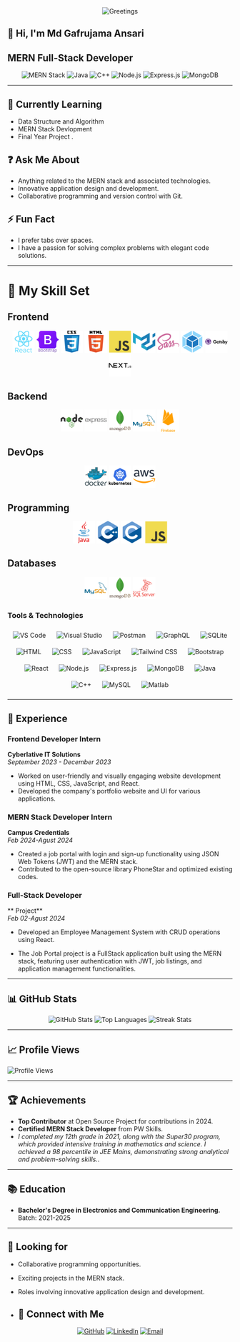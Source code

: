 <div align="center">
  <img src="https://rishavanand.github.io/static/images/greetings.gif" alt="Greetings" width="600" />
</div>


## 👋 Hi, I'm Md Gafrujama Ansari
## MERN Full-Stack Developer

<div align="center">
  <img src="https://img.shields.io/badge/MERN-Stack-61DAFB?style=for-the-badge&logo=react&logoColor=white" alt="MERN Stack" />
  <img src="https://img.shields.io/badge/Java-ED8B00?style=for-the-badge&logo=java&logoColor=white" alt="Java" />
  <img src="https://img.shields.io/badge/C++-00599C?style=for-the-badge&logo=cplusplus&logoColor=white" alt="C++" />
  <img src="https://img.shields.io/badge/Node.js-43853D?style=for-the-badge&logo=node.js&logoColor=white" alt="Node.js" />
  <img src="https://img.shields.io/badge/Express.js-404D59?style=for-the-badge&logo=express&logoColor=white" alt="Express.js" />
  <img src="https://img.shields.io/badge/MongoDB-4EA94B?style=for-the-badge&logo=mongodb&logoColor=white" alt="MongoDB" />
</div>

---

## 🌱 Currently Learning

- Data Structure and Algorithm
- MERN Stack Devlopment
- Final Year Project .

## ❓ Ask Me About

- Anything related to the MERN stack and associated technologies.
- Innovative application design and development.
- Collaborative programming and version control with Git.

## ⚡ Fun Fact

- I prefer tabs over spaces.
- I have a passion for solving complex problems with elegant code solutions.

---
# 🚀 My Skill Set

## Frontend
<div align="center"> 
  <a href="https://reactjs.org/" target="_blank"><img src="https://raw.githubusercontent.com/devicons/devicon/master/icons/react/react-original-wordmark.svg" alt="React" height="50" /></a> 
  <a href="https://getbootstrap.com/docs/5.0/getting-started/introduction/" target="_blank"><img src="https://raw.githubusercontent.com/devicons/devicon/master/icons/bootstrap/bootstrap-original-wordmark.svg" alt="Bootstrap" height="50" /></a> 
  <a href="https://www.w3schools.com/css/" target="_blank"><img src="https://raw.githubusercontent.com/devicons/devicon/master/icons/css3/css3-original-wordmark.svg" alt="CSS3" height="50" /></a> 
  <a href="https://developer.mozilla.org/en-US/docs/Web/HTML" target="_blank"><img src="https://raw.githubusercontent.com/devicons/devicon/master/icons/html5/html5-original-wordmark.svg" alt="HTML5" height="50" /></a> 
  <a href="https://www.javascript.com/" target="_blank"><img src="https://raw.githubusercontent.com/devicons/devicon/master/icons/javascript/javascript-original.svg" alt="JavaScript" height="50" /></a> 
  <a href="https://mui.com/" target="_blank"><img src="https://raw.githubusercontent.com/devicons/devicon/master/icons/materialui/materialui-original.svg" alt="Material UI" height="50" /></a> 
  <a href="https://sass-lang.com/" target="_blank"><img src="https://raw.githubusercontent.com/devicons/devicon/master/icons/sass/sass-original.svg" alt="SASS" height="50" /></a> 
  <a href="https://webpack.js.org/" target="_blank"><img src="https://raw.githubusercontent.com/devicons/devicon/master/icons/webpack/webpack-original.svg" alt="Webpack" height="50" /></a> 
  <a href="https://gatsbyjs.com/" target="_blank"><img src="https://raw.githubusercontent.com/devicons/devicon/master/icons/gatsby/gatsby-original-wordmark.svg" alt="Gatsby" height="50" /></a> 
  <a href="https://nextjs.org/" target="_blank"><img src="https://raw.githubusercontent.com/devicons/devicon/master/icons/nextjs/nextjs-original-wordmark.svg" alt="Next.js" height="50" /></a> 
</div>

## Backend
<div align="center"> 
  <a href="https://nodejs.org/" target="_blank"><img src="https://raw.githubusercontent.com/devicons/devicon/master/icons/nodejs/nodejs-original-wordmark.svg" alt="Node.js" height="50" /></a> 
  <a href="https://expressjs.com/" target="_blank"><img src="https://raw.githubusercontent.com/devicons/devicon/master/icons/express/express-original-wordmark.svg" alt="Express.js" height="50" /></a> 
  <a href="https://www.mongodb.com/" target="_blank"><img src="https://raw.githubusercontent.com/devicons/devicon/master/icons/mongodb/mongodb-original-wordmark.svg" alt="MongoDB" height="50" /></a> 
  <a href="https://www.mysql.com/" target="_blank"><img src="https://raw.githubusercontent.com/devicons/devicon/master/icons/mysql/mysql-original-wordmark.svg" alt="MySQL" height="50" /></a> 
  <a href="https://firebase.google.com/" target="_blank"><img src="https://raw.githubusercontent.com/devicons/devicon/master/icons/firebase/firebase-plain-wordmark.svg" alt="Firebase" height="50" /></a> 
</div>

## DevOps
<div align="center"> 
  <a href="https://www.docker.com/" target="_blank"><img src="https://raw.githubusercontent.com/devicons/devicon/master/icons/docker/docker-original-wordmark.svg" alt="Docker" height="50" /></a> 
  <a href="https://kubernetes.io/" target="_blank"><img src="https://raw.githubusercontent.com/devicons/devicon/master/icons/kubernetes/kubernetes-original-wordmark.svg" alt="Kubernetes" height="50" /></a> 
  <a href="https://aws.amazon.com/" target="_blank"><img src="https://raw.githubusercontent.com/devicons/devicon/master/icons/amazonwebservices/amazonwebservices-original-wordmark.svg" alt="AWS" height="50" /></a> 
</div>

## Programming
<div align="center"> 
  <a href="https://www.oracle.com/java/" target="_blank"><img src="https://raw.githubusercontent.com/devicons/devicon/master/icons/java/java-original-wordmark.svg" alt="Java" height="50" /></a> 
  <a href="https://isocpp.org/" target="_blank"><img src="https://raw.githubusercontent.com/devicons/devicon/master/icons/cplusplus/cplusplus-original.svg" alt="C++" height="50" /></a> 
  <a href="https://www.cprogramming.com/" target="_blank"><img src="https://raw.githubusercontent.com/devicons/devicon/master/icons/c/c-original.svg" alt="C" height="50" /></a> 
  <a href="https://www.javascript.com/" target="_blank"><img src="https://raw.githubusercontent.com/devicons/devicon/master/icons/javascript/javascript-original.svg" alt="JavaScript" height="50" /></a> 
</div>

## Databases
<div align="center"> 
  <a href="https://www.mysql.com/" target="_blank"><img src="https://raw.githubusercontent.com/devicons/devicon/master/icons/mysql/mysql-original-wordmark.svg" alt="MySQL" height="50" /></a> 
  <a href="https://www.mongodb.com/" target="_blank"><img src="https://raw.githubusercontent.com/devicons/devicon/master/icons/mongodb/mongodb-original-wordmark.svg" alt="MongoDB" height="50" /></a> 
  <a href="https://www.microsoft.com/en-us/sql-server/" target="_blank"><img src="https://raw.githubusercontent.com/devicons/devicon/master/icons/microsoftsqlserver/microsoftsqlserver-plain-wordmark.svg" alt="SQL Server" height="50" /></a> 
</div>


### Tools & Technologies

<div align="center">
  <img src="https://img.shields.io/badge/VS_Code-007ACC?style=for-the-badge&logo=visual%20studio%20code&logoColor=white" alt="VS Code" style="margin: 10px;" />
  <img src="https://img.shields.io/badge/Visual_Studio-5C2D91?style=for-the-badge&logo=visual%20studio&logoColor=white" alt="Visual Studio" style="margin: 10px;" />
  <img src="https://img.shields.io/badge/Postman-FF6C37?style=for-the-badge&logo=postman&logoColor=white" alt="Postman" style="margin: 10px;" />
  <img src="https://img.shields.io/badge/GraphQL-E10098?style=for-the-badge&logo=graphql&logoColor=white" alt="GraphQL" style="margin: 10px;" />
  <img src="https://img.shields.io/badge/SQLite-003B57?style=for-the-badge&logo=sqlite&logoColor=white" alt="SQLite" style="margin: 10px;" />
  <img src="https://img.shields.io/badge/HTML-E34F26?style=for-the-badge&logo=html5&logoColor=white" alt="HTML" style="margin: 10px;" />
  <img src="https://img.shields.io/badge/CSS-1572B6?style=for-the-badge&logo=css3&logoColor=white" alt="CSS" style="margin: 10px;" />
  <img src="https://img.shields.io/badge/JavaScript-F7DF1E?style=for-the-badge&logo=javascript&logoColor=black" alt="JavaScript" style="margin: 10px;" />
  <img src="https://img.shields.io/badge/Tailwind_CSS-06B6D4?style=for-the-badge&logo=tailwindcss&logoColor=white" alt="Tailwind CSS" style="margin: 10px;" />
  <img src="https://img.shields.io/badge/Bootstrap-563D7C?style=for-the-badge&logo=bootstrap&logoColor=white" alt="Bootstrap" style="margin: 10px;" />
  <img src="https://img.shields.io/badge/React-61DAFB?style=for-the-badge&logo=react&logoColor=black" alt="React" style="margin: 10px;" />
  <img src="https://img.shields.io/badge/Node.js-339933?style=for-the-badge&logo=node.js&logoColor=white" alt="Node.js" style="margin: 10px;" />
  <img src="https://img.shields.io/badge/Express.js-000000?style=for-the-badge&logo=express&logoColor=white" alt="Express.js" style="margin: 10px;" />
  <img src="https://img.shields.io/badge/MongoDB-47A248?style=for-the-badge&logo=mongodb&logoColor=white" alt="MongoDB" style="margin: 10px;" />
  <img src="https://img.shields.io/badge/Java-007396?style=for-the-badge&logo=java&logoColor=white" alt="Java" style="margin: 10px;" />
  <img src="https://img.shields.io/badge/C%2B%2B-F34B7F?style=for-the-badge&logo=c%2B%2B&logoColor=white" alt="C++" style="margin: 10px;" />
  <img src="https://img.shields.io/badge/MySQL-4479A1?style=for-the-badge&logo=mysql&logoColor=white" alt="MySQL" style="margin: 10px;" />
  <img src="https://img.shields.io/badge/Matlab-0076A8?style=for-the-badge&logo=matlab&logoColor=white" alt="Matlab" style="margin: 10px;" />
</div>

---



## 💼 Experience

### Frontend Developer Intern
**Cyberlative IT Solutions**  
*September 2023 - December 2023*  
- Worked on user-friendly and visually engaging website development using HTML, CSS, JavaScript, and React.
- Developed the company's portfolio website and UI for various applications.

### MERN Stack Developer Intern
**Campus Credentials**  
*Feb 2024-Agust 2024*  
- Created a job portal with login and sign-up functionality using JSON Web Tokens (JWT) and the MERN stack.
- Contributed to the open-source library PhoneStar and optimized existing codes.

### Full-Stack Developer
** Project**  
*Feb 02-Agust 2024*

- Developed an Employee Management System with CRUD operations using React.
  
- The Job Portal project is a FullStack application built using the MERN stack, featuring user authentication with JWT, job listings, and application management 
  functionalities.

---

## 📊 GitHub Stats

<div align="center">
  <img src="https://github-readme-stats.vercel.app/api?username=md-Gafrujama&show_icons=true&count_private=true&hide_border=true&theme=radical" alt="GitHub Stats" />
  <img src="https://github-readme-stats.vercel.app/api/top-langs/?username=md-Gafrujama&layout=compact&hide_border=true&theme=radical" alt="Top Languages" />
  <img src="https://github-readme-streak-stats.herokuapp.com/?user=md-Gafrujama&hide_border=true&theme=radical" alt="Streak Stats" />
  

</div>






---


## 📈 Profile Views

![Profile Views](https://komarev.com/ghpvc/?username=md-Gafrujama&style=for-the-badge)

---

## 🏆 Achievements

- **Top Contributor** at Open Source Project for contributions in 2024.
- **Certified MERN Stack Developer** from PW Skills.
- *I completed my 12th grade in 2021, along with the Super30 program, which provided intensive training in mathematics and science. I achieved a 98 percentile in JEE Mains, demonstrating strong analytical and problem-solving skills.*.
---

## 📚 Education

- **Bachelor's Degree in Electronics and Communication Engineering.**  
  Batch: 2021-2025
---

## 👀 Looking for

- Collaborative programming opportunities.
- Exciting projects in the MERN stack.
- Roles involving innovative application design and development.

- ## 🔗 Connect with Me

<div align="center">
  <a href="https://github.com/md-Gafrujama" target="_blank"><img src="https://img.shields.io/badge/GitHub-100000?style=for-the-badge&logo=github&logoColor=white" alt="GitHub" /></a>
  <a href="https://linkedin.com/in/md-gafrujama-ansari-a8b401287/" target="_blank"><img src="https://img.shields.io/badge/LinkedIn-0A66C2?style=for-the-badge&logo=linkedin&logoColor=white" alt="LinkedIn" /></a>
  <a href="mailto:mdgafrujama@gmail.com"><img src="https://img.shields.io/badge/Email-D14836?style=for-the-badge&logo=gmail&logoColor=white" alt="Email" /></a>
</div>


